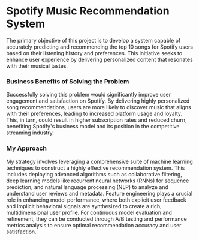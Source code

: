 <h1>Spotify Music Recommendation System</h1>
<p>The primary objective of this project is to develop a system capable of accurately predicting and recommending the top 10 songs for Spotify users based on their listening history and preferences. This initiative seeks to enhance user experience by delivering personalized content that resonates with their musical tastes.</p>

<h3>Business Benefits of Solving the Problem</h3>
<p>Successfully solving this problem would significantly improve user engagement and satisfaction on Spotify. By delivering highly personalized song recommendations, users are more likely to discover music that aligns with their preferences, leading to increased platform usage and loyalty. This, in turn, could result in higher subscription rates and reduced churn, benefiting Spotify's business model and its position in the competitive streaming industry.</p>

<h3>My Approach</h3>
<p>My strategy involves leveraging a comprehensive suite of machine learning techniques to construct a highly effective recommendation system. This includes deploying advanced algorithms such as collaborative filtering, deep learning models like recurrent neural networks (RNNs) for sequence prediction, and natural language processing (NLP) to analyze and understand user reviews and metadata. Feature engineering plays a crucial role in enhancing model performance, where both explicit user feedback and implicit behavioral signals are synthesized to create a rich, multidimensional user profile. For continuous model evaluation and refinement, they can be conducted through A/B testing and performance metrics analysis to ensure optimal recommendation accuracy and user satisfaction.
</p>
